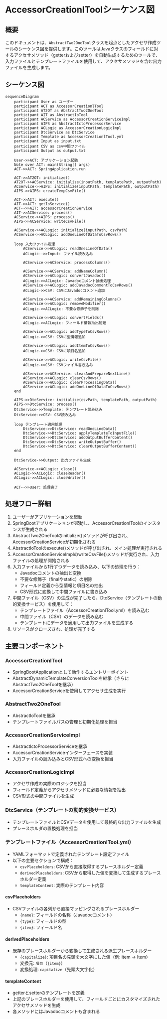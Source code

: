 # AccessorCreationlToolシーケンス図

## 概要

このドキュメントは、`AbstractTwo2OneTool`クラスを起点としたアクセサ作成ツールのシーケンス図を提供します。このツールはJavaクラスのフィールドに対するアクセサメソッド（getterおよびsetter）を自動生成するためのツールで、入力ファイルとテンプレートファイルを使用して、アクセサメソッドを含む出力ファイルを生成します。

## シーケンス図

```mermaid
sequenceDiagram
    participant User as ユーザー
    participant ACT as AccessorCreationlTool
    participant AT2OT as AbstractTwo2OneTool
    participant AIT as AbstractIoTool
    participant ACService as AccessorCreationServiceImpl
    participant AIPS as AbstractIctoProcessorService
    participant ACLogic as AccessorCreationLogicImpl
    participant DtcService as DtcService
    participant Template as AccessorCreationlTool.yml
    participant Input as input.txt
    participant CSV as csv中間ファイル
    participant Output as output.txt

    User->>ACT: アプリケーション起動
    Note over ACT: main(String[] args)
    ACT->>ACT: SpringApplication.run

    ACT->>AT2OT: initialize()
    AT2OT->>ACService: initialize(inputPath, templatePath, outputPath)
    ACService->>AIPS: initialize(inputPath, templatePath, outputPath)
    AIPS->>AIPS: createTempCsvFile()

    ACT->>AIT: execute()
    AIT->>ACT: getIoService()
    ACT-->>AIT: accessorCreationService
    AIT->>ACService: process()
    ACService->>AIPS: process()
    AIPS->>ACService: writeCsvFile()

    ACService->>ACLogic: initialize(inputPath, csvPath)
    ACService->>ACLogic: addOneLineOfDataToCsvRows()

    loop 入力ファイル処理
        ACService->>ACLogic: readOneLineOfData()
        ACLogic-->>Input: ファイル読み込み

        ACService->>ACService: processColumns()

        ACService->>ACService: addNameColumn()
        ACService->>ACLogic: convertJavadoc()
        ACLogic->>ACLogic: Javadocコメント抽出処理
        ACService->>ACLogic: addJavadocCommentToCsvRows()
        ACLogic->>CSV: CSVにJavadocコメント追加

        ACService->>ACService: addRemainingColumns()
        ACService->>ACLogic: removeModifier()
        ACLogic->>ACLogic: 不要な修飾子を削除

        ACService->>ACLogic: convertFields()
        ACLogic->>ACLogic: フィールド情報抽出処理

        ACService->>ACLogic: addTypeToCsvRows()
        ACLogic->>CSV: CSVに型情報追加

        ACService->>ACLogic: addItemToCsvRows()
        ACLogic->>CSV: CSVに項目名追加

        ACService->>ACLogic: writeCsvFile()
        ACLogic->>CSV: CSVファイル書き込み

        ACService->>ACService: clearAndPrepareNextLine()
        ACService->>ACLogic: clearCsvRows()
        ACService->>ACLogic: clearProcessingData()
        ACService->>ACLogic: addOneLineOfDataToCsvRows()
    end

    AIPS->>DtcService: initialize(csvPath, templatePath, outputPath)
    AIPS->>DtcService: process()
    DtcService->>Template: テンプレート読み込み
    DtcService->>CSV: CSV読み込み

    loop テンプレート適用処理
        DtcService->>DtcService: readOneLineData()
        DtcService->>DtcService: applyTemplateToInputFile()
        DtcService->>DtcService: addOutputBufferContent()
        DtcService->>DtcService: writeOutputBuffer()
        DtcService->>DtcService: clearOutputBufferContent()
    end

    DtcService->>Output: 出力ファイル生成

    ACService->>ACLogic: close()
    ACLogic->>ACLogic: closeReader()
    ACLogic->>ACLogic: closeWriter()

    ACT-->>User: 処理完了
```

## 処理フロー詳細

1. ユーザーがアプリケーションを起動
2. SpringBootアプリケーションが起動し、AccessorCreationlToolのインスタンスが生成される
3. AbstractTwo2OneToolのinitialize()メソッドが呼び出され、AccessorCreationServiceが初期化される
4. AbstractIoToolのexecute()メソッドが呼び出され、メイン処理が実行される
5. AccessorCreationServiceImplのwriteCsvFile()メソッドが実行され、入力ファイルの処理が開始される
6. 入力ファイルから1行ずつデータを読み込み、以下の処理を行う：
   - Javadocコメントの抽出と変換
   - 不要な修飾子（finalやstatic）の削除
   - フィールド定義から型情報と項目名の抽出
   - CSV形式に変換して中間ファイルに書き込み
7. 中間ファイル（CSV）の生成が完了したら、DtcService（テンプレートの動的変換サービス）を使用して：
   - テンプレートファイル（AccessorCreationlTool.yml）を読み込む
   - 中間ファイル（CSV）のデータを読み込む
   - テンプレートにデータを適用して出力ファイルを生成する
8. リソースがクローズされ、処理が完了する

## 主要コンポーネント

### AccessorCreationlTool

- SpringBootApplicationとして動作するエントリーポイント
- AbstractDynamicTemplateConversionToolを継承（さらにAbstractTwo2OneToolを継承）
- AccessorCreationServiceを使用してアクセサ生成を実行

### AbstractTwo2OneTool

- AbstractIoToolを継承
- テンプレートファイルパスの管理と初期化処理を担当

### AccessorCreationServiceImpl

- AbstractIctoProcessorServiceを継承
- AccessorCreationServiceインターフェースを実装
- 入力ファイルの読み込みとCSV形式への変換を担当

### AccessorCreationLogicImpl

- アクセサ作成の実際のロジックを担当
- フィールド定義からアクセサメソッドに必要な情報を抽出
- CSV形式の中間ファイルを生成

### DtcService（テンプレートの動的変換サービス）

- テンプレートファイルとCSVデータを使用して最終的な出力ファイルを生成
- プレースホルダの置換処理を担当

### テンプレートファイル（AccessorCreationlTool.yml）

- YAMLフォーマットで定義されたテンプレート設定ファイル
- 以下の主要セクションで構成：
  - `csvPlaceholders`: CSVから直接取得するプレースホルダー定義
  - `derivedPlaceholders`: CSVから取得した値を変換して生成するプレースホルダー定義
  - `templateContent`: 実際のテンプレート内容

#### csvPlaceholders

- CSVファイルの各列から直接マッピングされるプレースホルダー
  - `{name}`: フィールドの名称（Javadocコメント）
  - `{type}`: フィールドの型
  - `{item}`: フィールド名

#### derivedPlaceholders

- 既存のプレースホルダーから変換して生成される派生プレースホルダー
  - `{capitalize}`: 項目名の先頭を大文字にした値（例: item → Item）
  - 変換元: `項目`（`{item}`）
  - 変換処理: `capitalize`（先頭大文字化）

#### templateContent

- getterとsetterのテンプレートを定義
- 上記のプレースホルダーを使用して、フィールドごとにカスタマイズされたアクセサメソッドを生成
- 各メソッドにはJavadocコメントも含まれる
